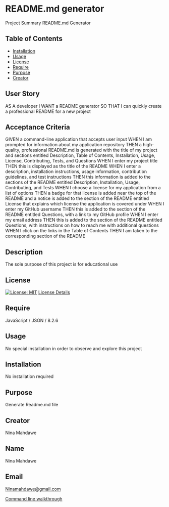 # README.md generator

Project Summary README.md Generator

## Table of Contents

- [Installation](#installation)
- [Usage](#usage)
- [License](#license)
- [Require](#require)
- [Purpose](#purpose)
- [Creator](#creator)

## User Story

AS A developer I WANT a README generator SO THAT I can quickly create a professional README for a new project

## Acceptance Criteria

GIVEN a command-line application that accepts user input WHEN I am prompted for information about my application repository THEN a high-quality, professional README.md is generated with the title of my project and sections entitled Description, Table of Contents, Installation, Usage, License, Contributing, Tests, and Questions WHEN I enter my project title THEN this is displayed as the title of the README WHEN I enter a description, installation instructions, usage information, contribution guidelines, and test instructions THEN this information is added to the sections of the README entitled Description, Installation, Usage, Contributing, and Tests WHEN I choose a license for my application from a list of options THEN a badge for that license is added near the top of the README and a notice is added to the section of the README entitled License that explains which license the application is covered under WHEN I enter my GitHub username THEN this is added to the section of the README entitled Questions, with a link to my GitHub profile WHEN I enter my email address THEN this is added to the section of the README entitled Questions, with instructions on how to reach me with additional questions WHEN I click on the links in the Table of Contents THEN I am taken to the corresponding section of the README

## Description

The sole purpose of this project is for educational use

## License

[![License: MIT](https://img.shields.io/badge/License-MIT-yellow.svg)](https://opensource.org/licenses/MIT)
[License Details](https://opensource.org/licenses/MIT)

## Require

JavaScript / JSON / 8.2.6

## Usage

No special installation in order to observe and explore this project

## Installation

No installation required

## Purpose

Generate Readme.md file

## Creator

Nina Mahdawe

## Name

Nina Mahdawe

## Email

<a href = "mailto:Ninamahdawe@gmail.com">Ninamahdawe@gmail.com</a>

[Command line walkthrough](https://drive.google.com/file/d/1R-GRTnvNy0zKMuiO0bn4hw5x6BztwW4T/view)
